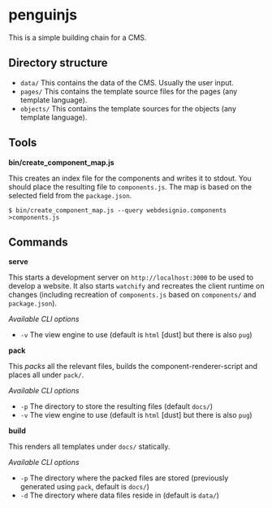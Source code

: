 # penguinjs

This is a simple building chain for a CMS.

## Directory structure

  * `data/` This contains the data of the CMS. Usually the user input.
  * `pages/` This contains the template source files for the pages (any template language).
  * `objects/` This contains the template sources for the objects (any template language).

## Tools

**bin/create_component_map.js**

This creates an index file for the components and writes it to stdout. You should place the
resulting file to `components.js`. The map is based on the selected field from the `package.json`.

    $ bin/create_component_map.js --query webdesignio.components >components.js

## Commands

**serve**

This starts a development server on `http://localhost:3000` to be used to develop a website. It also
starts `watchify` and recreates the client runtime on changes (including recreation of
`components.js` based on `components/` and `package.json`).

*Available CLI options*

  * `-v` The view engine to use (default is `html` [dust] but there is also `pug`)

**pack**

This *packs* all the relevant files, builds the component-renderer-script and places all under
`pack/`.

*Available CLI options*

  * `-p` The directory to store the resulting files (default `docs/`)
  * `-v` The view engine to use (default is `html` [dust] but there is also `pug`)

**build**

This renders all templates under `docs/` statically.

*Available CLI options*

  * `-p` The directory where the packed files are stored (previously generated using `pack`, default
    is `docs/`)
  * `-d` The directory where data files reside in (default is `data/`)
